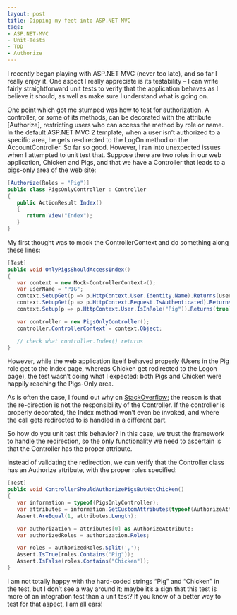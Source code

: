 ```yaml
---
layout: post
title: Dipping my feet into ASP.NET MVC
tags:
- ASP.NET-MVC
- Unit-Tests
- TDD
- Authorize
---
```


I recently began playing with ASP.NET MVC (never too late), and so far I really enjoy it. One aspect I really appreciate is its testability – I can write fairly straightforward unit tests to verify that the application behaves as I believe it should, as well as make sure I understand what is going on.  

One point which got me stumped was how to test for authorization. A controller, or some of its methods, can be decorated with the attribute [Authorize], restricting users who can access the method by role or name. In the default ASP.NET MVC 2 template, when a user isn’t authorized to a specific area, he gets re-directed to the LogOn method on the AccountController.  So far so good. However, I ran into unexpected issues when I attempted to unit test that. Suppose there are two roles in our web application, Chicken and Pigs, and that we have a Controller that leads to a pigs-only area of the web site:  

``` csharp
[Authorize(Roles = "Pig")]
public class PigsOnlyController : Controller
{
   public ActionResult Index()
   {
      return View("Index");
   }
}
``` 

My first thought was to mock the ControllerContext and do something along these lines:

``` csharp
[Test]
public void OnlyPigsShouldAccessIndex()
{
   var context = new Mock<ControllerContext>();
   var userName = "PIG";
   context.SetupGet(p => p.HttpContext.User.Identity.Name).Returns(userName);
   context.SetupGet(p => p.HttpContext.Request.IsAuthenticated).Returns(true);
   context.Setup(p => p.HttpContext.User.IsInRole("Pig")).Returns(true);

   var controller = new PigsOnlyController();
   controller.ControllerContext = context.Object;

   // check what controller.Index() returns
}
``` 

However, while the web application itself behaved properly (Users in the Pig role get to the Index page, whereas Chicken get redirected to the Logon page), the test wasn’t doing what I expected: both Pigs and Chicken were happily reaching the Pigs-Only area.

As is often the case, I found out why on [StackOverflow](http://stackoverflow.com/questions/669175/unit-testing-asp-net-mvc-authorize-attribute-to-verify-redirect-to-login-page); the reason is that the re-direction is not the responsibility of the Controller. If the controller is properly decorated, the Index method won’t even be invoked, and where the call gets redirected to is handled in a different part.

So how do you unit test this behavior? In this case, we trust the framework to handle the redirection, so the only functionality we need to ascertain is that the Controller has the proper attribute.

Instead of validating the redirection, we can verify that the Controller class has an Authorize attribute, with the proper roles specified:

``` csharp
[Test]
public void ControllerShouldAuthorizePigsButNotChicken()
{
   var information = typeof(PigsOnlyController);
   var attributes = information.GetCustomAttributes(typeof(AuthorizeAttribute), false);
   Assert.AreEqual(1, attributes.Length);

   var authorization = attributes[0] as AuthorizeAttribute;
   var authorizedRoles = authorization.Roles;

   var roles = authorizedRoles.Split(',');
   Assert.IsTrue(roles.Contains("Pig"));
   Assert.IsFalse(roles.Contains("Chicken"));
}
``` 

I am not totally happy with the hard-coded strings “Pig” and “Chicken” in the test, but I don’t see a way around it; maybe it’s a sign that this test is more of an integration test than a unit test? If you know of a better way to test for that aspect, I am all ears!
